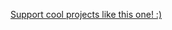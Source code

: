 [Support cool projects like this one! :)](https://www.paypal.com/donate/?hosted_button_id=SRATUX8VNHC9G)
